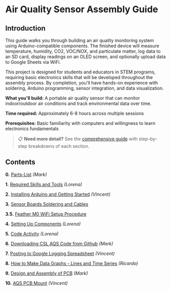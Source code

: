 # Air Quality Sensor Assembly Guide

## Introduction

This guide walks you through building an air quality monitoring system using Arduino-compatible components. The finished device will measure temperature, humidity, CO2, VOC/NOX, and particulate matter, log data to an SD card, display readings on an OLED screen, and optionally upload data to Google Sheets via WiFi.

This project is designed for students and educators in STEM programs, requiring basic electronics skills that will be developed throughout the assembly process. By completion, you'll have hands-on experience with soldering, Arduino programming, sensor integration, and data visualization.

**What you'll build:** A portable air quality sensor that can monitor indoor/outdoor air conditions and track environmental data over time.

**Time required:** Approximately 6-8 hours across multiple sessions

**Prerequisites:** Basic familiarity with computers and willingness to learn electronics fundamentals

> 📋 **Need more detail?** See the [comprehensive guide](README-DETAILED.md) with step-by-step breakdowns of each section.

## Contents

**0.** [Parts-List](Parts-List.md) *(Mark)*

**1.** [Required Skills and Tools](1.Required-Skills-and-Tools.md) *(Lorena)*

**2.** [Installing Arduino and Getting Started](2.Installing-Arduino-and-Getting-Started.md) *(Vincent)*

**3.** [Sensor Boards Soldering and Cables](3.Soldering-pins-and-headers-on-boards.md)

**3.5.** [Feather M0 WiFi Setup Procedure](3.5-Feather-M0-WiFi-setup-procedure.md)

**4.** [Setting Up Components](4.Breadboard-Assembly-and-Component-Code-Testing.md) *(Lorena)*

**5.** [Code Activity](5.Code-Activity.md) *(Lorena)*

**6.** [Downloading CSL AQS Code from Github](6.Downloading-CSL-AQS-code-from-Github.md) *(Mark)*

**7.** [Posting to Google Logging Spreadsheet](7.Posting-to-Google-Logging-Spreadsheet.md) *(Vincent)*

**8.** [How to Make Data Graphs - Lines and Time Series](8.How-to-make-data-graphs-lines-and-time-series.md) *(Ricardo)*

**9.** [Design and Assembly of PCB](9.Design-and-Assembly-of-PCB.md) *(Mark)*

**10.** [AQS PCB Mount](10.AQS-PCB-Mount.md) *(Vincent)*

<!-- Internal Notes:
-make doc headers smaller
-gray pages on docs
-make 3d printed or wood chunk for trimming
-JST cables for pcb sen5 is different sequential order than breadboard connector
-add screw and jst cable to parts list
-new fritzing with jst ordering
-update markdown on github readme page & links to docs
-kendra compile docs as is 

Readme Extras:
-Cable making
-->
